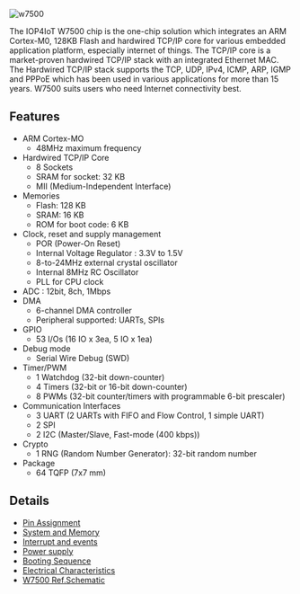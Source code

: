 



![w7500](../img/w7500_chip.png)

The IOP4IoT W7500 chip is the one-chip solution which integrates an ARM Cortex-M0, 128KB Flash and hardwired TCP/IP core for various embedded application platform, especially internet of things. The TCP/IP core is a market-proven hardwired TCP/IP stack with an integrated Ethernet MAC. The Hardwired TCP/IP stack supports the TCP, UDP, IPv4, ICMP, ARP, IGMP and PPPoE which has been used in various applications for more than 15 years. W7500 suits users who need Internet connectivity best.

## Features

  * ARM Cortex-MO
    * 48MHz maximum frequency
  * Hardwired TCP/IP Core
    * 8 Sockets
    * SRAM for socket: 32 KB
    * MII (Medium-Independent Interface)
  * Memories
    * Flash: 128 KB
    * SRAM: 16 KB
    * ROM for boot code: 6 KB
  * Clock, reset and supply management
    * POR (Power-On Reset)
    * Internal Voltage Regulator : 3.3V to 1.5V
    * 8-to-24MHz external crystal oscillator
    * Internal 8MHz RC Oscillator
    * PLL for CPU clock
  * ADC : 12bit, 8ch, 1Mbps
  * DMA
    * 6-channel DMA controller
    * Peripheral supported: UARTs, SPIs
  * GPIO
    * 53 I/Os (16 IO x 3ea, 5 IO x 1ea)
  * Debug mode
    * Serial Wire Debug (SWD)
  * Timer/PWM
    * 1 Watchdog (32-bit down-counter)
    * 4 Timers (32-bit or 16-bit down-counter)
    * 8 PWMs (32-bit counter/timers with programmable 6-bit prescaler)
  * Communication Interfaces
    * 3 UART (2 UARTs with FIFO and Flow Control, 1 simple UART)
    * 2 SPI
    * 2 I2C (Master/Slave, Fast-mode (400 kbps))
  * Crypto
    * 1 RNG (Random Number Generator): 32-bit random number
  * Package
    * 64 TQFP (7x7 mm)
 
## Details
  
  * [Pin Assignment](pin-assignment.md)
  * [System and Memory](system-and-memory-overview.md)
  * [Interrupt and events](interrupt-and-events.md)
  * [Power supply](power-supply.md)
  * [Booting Sequence](booting-sequence.md)
  * [Electrical Characteristics](electrical-characteristics.md)
  * [W7500 Ref.Schematic](w7500-ref-schematic.md)
    
